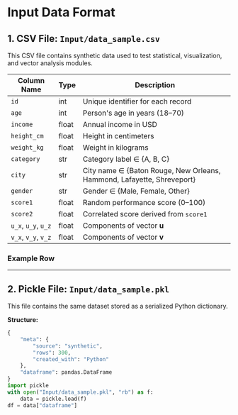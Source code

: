#  Input Data Format

## 1. CSV File: `Input/data_sample.csv`

This CSV file contains synthetic data used to test statistical, visualization, and vector analysis modules.

| Column Name | Type | Description |
|--------------|------|--------------|
| `id` | int | Unique identifier for each record |
| `age` | int | Person's age in years (18–70) |
| `income` | float | Annual income in USD |
| `height_cm` | float | Height in centimeters |
| `weight_kg` | float | Weight in kilograms |
| `category` | str | Category label ∈ {A, B, C} |
| `city` | str | City name ∈ {Baton Rouge, New Orleans, Hammond, Lafayette, Shreveport} |
| `gender` | str | Gender ∈ {Male, Female, Other} |
| `score1` | float | Random performance score (0–100) |
| `score2` | float | Correlated score derived from `score1` |
| `u_x`, `u_y`, `u_z` | float | Components of vector **u** |
| `v_x`, `v_y`, `v_z` | float | Components of vector **v** |

### Example Row

---

## 2. Pickle File: `Input/data_sample.pkl`

This file contains the same dataset stored as a serialized Python dictionary.

**Structure:**
```python
{
    "meta": {
        "source": "synthetic",
        "rows": 300,
        "created_with": "Python"
    },
    "dataframe": pandas.DataFrame
}
import pickle
with open("Input/data_sample.pkl", "rb") as f:
    data = pickle.load(f)
df = data["dataframe"]


